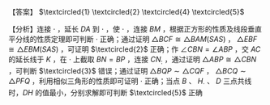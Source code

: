【答案】 $\textcircled{1} \textcircled{2} \textcircled{4} \textcircled{5}$

【分析】连接 $\cdot$ ，延长 $D A$ 到 $\cdot$ ，使 $\cdot$ ，连接 $B M$ ，根据正方形的性质及线段垂直平分线的性质定理即可判断 $\cdot$ 正确；通过证明 $\triangle B C F \cong \triangle B A M ( S A S )$ ， $\triangle E B F \cong \triangle E B M ( S A S )$ ，可证明 $\textcircled{2}$ 正确；作 $\angle C B N = \angle A B P$ ，交 $A C$ 的延长线于 $K$ ，在 $\cdot$ 上截取 $B N { = } B P$ ，连接 $C N _ { : }$ ，通过证明 $\triangle A B P \cong \triangle C B N$ ，可判断 $\textcircled{3}$ 错误；通过证明 ${ \triangle B Q P } \sim { \triangle C Q F }$ ， $\triangle B C Q \sim \triangle P F Q$ ，利用相似三角形的性质即可证明 $\cdot$ 正确；当点 $B$ 、 $H _ { \cdot }$ 、 $D$ 三点共线时，$D H$ 的值最小，分别求解即可判断 $\textcircled{5}$ 正确

